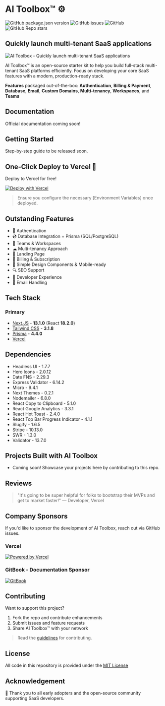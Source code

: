 # AI Toolbox™ ⚙️

![GitHub package.json version](https://img.shields.io/github/package-json/v/Bulldog465/ai-toolbox) ![GitHub issues](https://img.shields.io/github/issues/Bulldog465/ai-toolbox) ![GitHub](https://img.shields.io/github/license/Bulldog465/ai-toolbox) ![GitHub Repo stars](https://img.shields.io/github/stars/Bulldog465/ai-toolbox?style=social)

## Quickly launch multi-tenant SaaS applications

![AI Toolbox - Quickly launch multi-tenant SaaS applications](./public/images/seo-cover.png)

AI Toolbox™ is an open-source starter kit to help you build full-stack multi-tenant SaaS platforms efficiently. Focus on developing your core SaaS features with a modern, production-ready stack.

**Features** packaged out-of-the-box: **Authentication**, **Billing & Payment**, **Database**, **Email**, **Custom Domains**, **Multi-tenancy**, **Workspaces**, and **Teams**

## Documentation

Official documentation coming soon!

## Getting Started

Step-by-step guide to be released soon.

## One-Click Deploy to Vercel 🚀

Deploy to Vercel for free!

[![Deploy with Vercel](https://vercel.com/button)](https://vercel.com/new)

> Ensure you configure the necessary [Environment Variables] once deployed.

## Outstanding Features

- 🔐 Authentication
- 💿 Database Integration + Prisma (SQL/PostgreSQL)
- 🤝 Teams & Workspaces
- ☁ Multi-tenancy Approach
- 📜 Landing Page
- 💸 Billing & Subscription
- 📱 Simple Design Components & Mobile-ready
- 🔍 SEO Support
- 👾 Developer Experience
- 💌 Email Handling

## Tech Stack

### Primary

- [Next.JS](https://nextjs.org) - **13.1.0** (React **18.2.0**)
- [Tailwind CSS](https://tailwindcss.com) - **3.1.8**
- [Prisma](https://prisma.io) - **4.4.0**
- [Vercel](https://vercel.com)

## Dependencies

- Headless UI - 1.7.7
- Hero Icons - 2.0.12
- Date FNS - 2.29.3
- Express Validator - 6.14.2
- Micro - 9.4.1
- Next Themes - 0.2.1
- Nodemailer - 6.8.0
- React Copy to Clipboard - 5.1.0
- React Google Analytics - 3.3.1
- React Hot Toast - 2.4.0
- React Top Bar Progress Indicator - 4.1.1
- Slugify - 1.6.5
- Stripe - 10.13.0
- SWR - 1.3.0
- Validator - 13.7.0

## Projects Built with AI Toolbox

- Coming soon! Showcase your projects here by contributing to this repo.

## Reviews

> "It's going to be super helpful for folks to bootstrap their MVPs and get to market faster!"
> — Developer, Vercel

## Company Sponsors

If you'd like to sponsor the development of AI Toolbox, reach out via GitHub issues.

### Vercel

[![Powered by Vercel](./public/images/powered-by-vercel.svg)](https://vercel.com)

### GitBook - Documentation Sponsor

[![GitBook](https://www.vectorlogo.zone/logos/gitbook/gitbook-ar21.svg)](https://gitbook.com)

## Contributing

Want to support this project?

1. Fork the repo and contribute enhancements
2. Submit issues and feature requests
3. Share AI Toolbox™ with your network

> Read the [guidelines](CONTRIBUTING.md) for contributing.

## License

All code in this repository is provided under the [MIT License](LICENSE)

## Acknowledgement

🙏 Thank you to all early adopters and the open-source community supporting SaaS developers.

